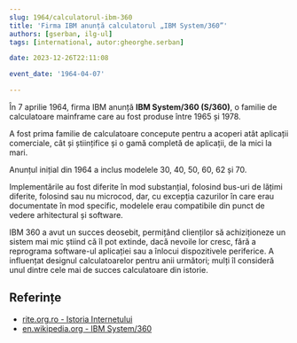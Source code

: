 ```yaml
---
slug: 1964/calculatorul-ibm-360
title: 'Firma IBM anunță calculatorul „IBM System/360”'
authors: [gserban, ilg-ul]
tags: [international, autor:gheorghe.serban]

date: 2023-12-26T22:11:08

event_date: '1964-04-07'

---
```


În 7 aprilie 1964, firma IBM anunță **IBM System/360 (S/360)**, o familie de
calculatoare mainframe care au fost produse între 1965 și 1978.

<!-- truncate -->

A fost prima familie de calculatoare concepute pentru a acoperi
atât aplicații comerciale, cât și științifice și o gamă completă
de aplicații, de la mici la mari.

Anunțul inițial din 1964 a inclus modelele 30, 40, 50, 60, 62 și 70.

Implementările au fost diferite în mod substanțial, folosind bus-uri de
lățimi diferite, folosind sau nu microcod, dar, cu excepția cazurilor
în care erau documentate în mod specific, modelele erau compatibile
din punct de vedere arhitectural și software.

IBM 360 a avut un succes deosebit, permițând clienților să
achiziționeze un sistem mai mic știind că îl pot extinde,
dacă nevoile lor cresc, fără a reprograma software-ul aplicației
sau a înlocui dispozitivele periferice. A influențat designul
calculatoarelor pentru anii următori; mulți îl consideră unul dintre
cele mai de succes calculatoare din istorie.

## Referințe

- [rite.org.ro - Istoria Internetului](https://rite.org.ro/istoria-internetului/)
- [en.wikipedia.org - IBM System/360](https://en.wikipedia.org/wiki/IBM_System/360)
